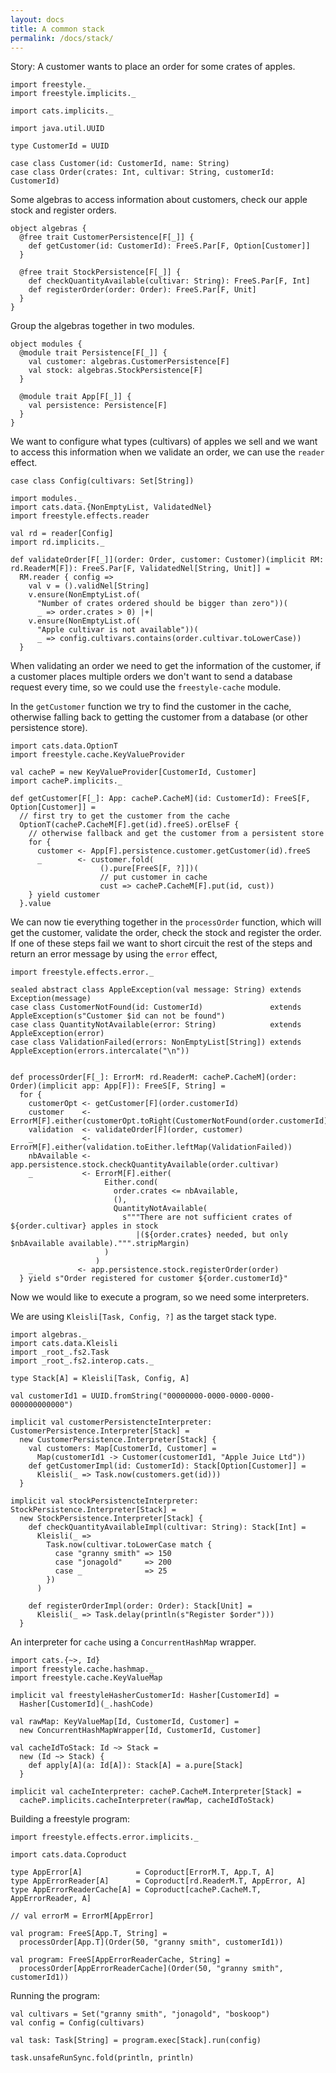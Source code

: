 ```yaml
---
layout: docs
title: A common stack
permalink: /docs/stack/
---
```


Story: A customer wants to place an order for some crates of apples.


```tut:book
import freestyle._
import freestyle.implicits._

import cats.implicits._

import java.util.UUID

type CustomerId = UUID

case class Customer(id: CustomerId, name: String)
case class Order(crates: Int, cultivar: String, customerId: CustomerId)
```


Some algebras to access information about customers, check our apple stock and register orders.

```tut:book
object algebras {
  @free trait CustomerPersistence[F[_]] {
    def getCustomer(id: CustomerId): FreeS.Par[F, Option[Customer]]
  }

  @free trait StockPersistence[F[_]] {
    def checkQuantityAvailable(cultivar: String): FreeS.Par[F, Int]
    def registerOrder(order: Order): FreeS.Par[F, Unit]
  } 
}
```

Group the algebras together in two modules.

```tut:book
object modules {
  @module trait Persistence[F[_]] {
    val customer: algebras.CustomerPersistence[F]
    val stock: algebras.StockPersistence[F]
  }

  @module trait App[F[_]] {
    val persistence: Persistence[F]
  }
}
```

We want to configure what types (cultivars) of apples we sell and we want to access this information when we validate an order, we can use the `reader` effect.

```tut:book
case class Config(cultivars: Set[String])

import modules._
import cats.data.{NonEmptyList, ValidatedNel}
import freestyle.effects.reader

val rd = reader[Config]
import rd.implicits._

def validateOrder[F[_]](order: Order, customer: Customer)(implicit RM: rd.ReaderM[F]): FreeS.Par[F, ValidatedNel[String, Unit]] =
  RM.reader { config =>
    val v = ().validNel[String]
    v.ensure(NonEmptyList.of(
      "Number of crates ordered should be bigger than zero"))(
      _ => order.crates > 0) |+|
    v.ensure(NonEmptyList.of(
      "Apple cultivar is not available"))(
      _ => config.cultivars.contains(order.cultivar.toLowerCase))
  }
```


When validating an order we need to get the information of the customer, if a customer places multiple orders we don't want to send a database request every time, so we could use the `freestyle-cache` module.

In the `getCustomer` function we try to find the customer in the cache, otherwise falling back to getting the customer from a database (or other persistence store).

```tut:book
import cats.data.OptionT
import freestyle.cache.KeyValueProvider

val cacheP = new KeyValueProvider[CustomerId, Customer]
import cacheP.implicits._

def getCustomer[F[_]: App: cacheP.CacheM](id: CustomerId): FreeS[F, Option[Customer]] =
  // first try to get the customer from the cache
  OptionT(cacheP.CacheM[F].get(id).freeS).orElseF {
    // otherwise fallback and get the customer from a persistent store
    for {
      customer <- App[F].persistence.customer.getCustomer(id).freeS
      _        <- customer.fold(
                    ().pure[FreeS[F, ?]])(
                    // put customer in cache
                    cust => cacheP.CacheM[F].put(id, cust))
    } yield customer
  }.value
```


We can now tie everything together in the `processOrder` function, which will get the customer, validate the order, check the stock and register the order. If one of these steps fail we want to short circuit the rest of the steps and return an error message by using the `error` effect,

```tut:book
import freestyle.effects.error._

sealed abstract class AppleException(val message: String) extends Exception(message)
case class CustomerNotFound(id: CustomerId)               extends AppleException(s"Customer $id can not be found")
case class QuantityNotAvailable(error: String)            extends AppleException(error)
case class ValidationFailed(errors: NonEmptyList[String]) extends AppleException(errors.intercalate("\n"))


def processOrder[F[_]: ErrorM: rd.ReaderM: cacheP.CacheM](order: Order)(implicit app: App[F]): FreeS[F, String] =
  for {
    customerOpt <- getCustomer[F](order.customerId)
    customer    <- ErrorM[F].either(customerOpt.toRight(CustomerNotFound(order.customerId)))
    validation  <- validateOrder[F](order, customer)
    _           <- ErrorM[F].either(validation.toEither.leftMap(ValidationFailed))
    nbAvailable <- app.persistence.stock.checkQuantityAvailable(order.cultivar)
    _           <- ErrorM[F].either(
                     Either.cond(
                       order.crates <= nbAvailable,
                       (),
                       QuantityNotAvailable(
                         s"""There are not sufficient crates of ${order.cultivar} apples in stock
                            |(${order.crates} needed, but only $nbAvailable available).""".stripMargin)
                     )
                   )
    _          <- app.persistence.stock.registerOrder(order)
  } yield s"Order registered for customer ${order.customerId}"
```

Now we would like to execute a program, so we need some interpreters.

We are using `Kleisli[Task, Config, ?]` as the target stack type.


```tut:book
import algebras._
import cats.data.Kleisli
import _root_.fs2.Task
import _root_.fs2.interop.cats._

type Stack[A] = Kleisli[Task, Config, A]

val customerId1 = UUID.fromString("00000000-0000-0000-0000-000000000000")

implicit val customerPersistencteInterpreter: CustomerPersistence.Interpreter[Stack] = 
  new CustomerPersistence.Interpreter[Stack] {
    val customers: Map[CustomerId, Customer] =      
      Map(customerId1 -> Customer(customerId1, "Apple Juice Ltd"))
    def getCustomerImpl(id: CustomerId): Stack[Option[Customer]] =
      Kleisli(_ => Task.now(customers.get(id)))
  }

implicit val stockPersistencteInterpreter: StockPersistence.Interpreter[Stack] = 
  new StockPersistence.Interpreter[Stack] {
    def checkQuantityAvailableImpl(cultivar: String): Stack[Int] =
      Kleisli(_ => 
        Task.now(cultivar.toLowerCase match {
          case "granny smith" => 150
          case "jonagold"     => 200
          case _              => 25
        })
      )

    def registerOrderImpl(order: Order): Stack[Unit] =
      Kleisli(_ => Task.delay(println(s"Register $order")))
  }
```

An interpreter for `cache` using a `ConcurrentHashMap` wrapper.

```tut:book
import cats.{~>, Id}
import freestyle.cache.hashmap._
import freestyle.cache.KeyValueMap

implicit val freestyleHasherCustomerId: Hasher[CustomerId] = 
  Hasher[CustomerId](_.hashCode)

val rawMap: KeyValueMap[Id, CustomerId, Customer] =
  new ConcurrentHashMapWrapper[Id, CustomerId, Customer]

val cacheIdToStack: Id ~> Stack =
  new (Id ~> Stack) {
    def apply[A](a: Id[A]): Stack[A] = a.pure[Stack]
  }

implicit val cacheInterpreter: cacheP.CacheM.Interpreter[Stack] =
  cacheP.implicits.cacheInterpreter(rawMap, cacheIdToStack)
```


Building a freestyle program:

```tut:book
import freestyle.effects.error.implicits._

import cats.data.Coproduct

type AppError[A]            = Coproduct[ErrorM.T, App.T, A]
type AppErrorReader[A]      = Coproduct[rd.ReaderM.T, AppError, A]
type AppErrorReaderCache[A] = Coproduct[cacheP.CacheM.T, AppErrorReader, A]

// val errorM = ErrorM[AppError]

val program: FreeS[App.T, String] =
  processOrder[App.T](Order(50, "granny smith", customerId1))

val program: FreeS[AppErrorReaderCache, String] =
  processOrder[AppErrorReaderCache](Order(50, "granny smith", customerId1))
```

Running the program:

```tut:book
val cultivars = Set("granny smith", "jonagold", "boskoop")
val config = Config(cultivars)

val task: Task[String] = program.exec[Stack].run(config)

task.unsafeRunSync.fold(println, println)
```

